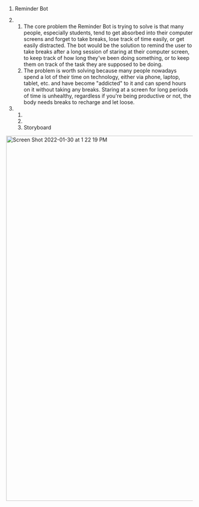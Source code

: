 1. Reminder Bot

2. 
	1. The core problem the Reminder Bot is trying to solve is that many people, especially students, tend to get absorbed into their computer screens and forget to  take breaks, lose track of time easily, or get easily distracted. The bot would be the solution to remind the user to take breaks after a long session of staring at their computer screen, to keep track of how long they've been doing something, or to keep them on track of the task they are supposed to be doing.
	2. The problem is worth solving because many people nowadays spend a lot of their time on technology, either via phone, laptop, tablet, etc. and have become "addicted" to it and can spend hours on it without taking any breaks. Staring at a screen for long periods of time is unhealthy, regardless if you're being productive or not, the body needs breaks to recharge and let loose. 

3. 
	1. 
	2. 
	3. Storyboard
<img width="983" alt="Screen Shot 2022-01-30 at 1 22 19 PM" src="https://user-images.githubusercontent.com/77374947/151712206-4fb2a1d1-0d84-4139-9a2d-3171aeaf9719.png">
